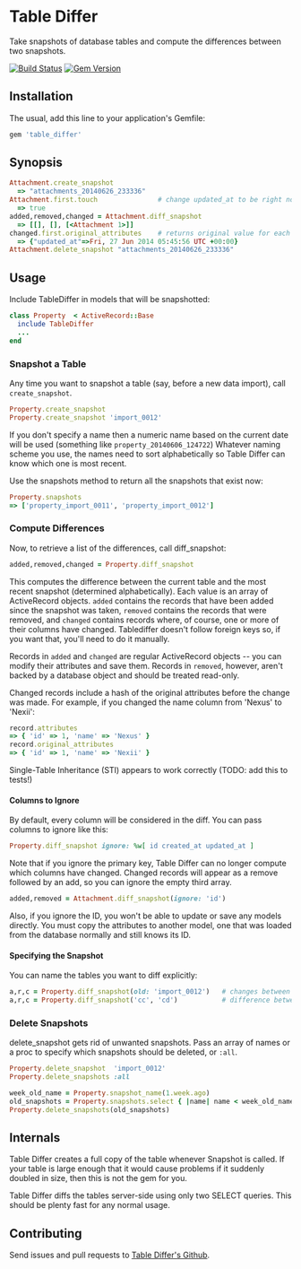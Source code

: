 # Table Differ

Take snapshots of database tables and compute the differences between two snapshots.

[![Build Status](https://api.travis-ci.org/bronson/table_differ.png?branch=master)](http://travis-ci.org/bronson/table_differ)
[![Gem Version](https://badge.fury.io/rb/table_differ.svg)](http://badge.fury.io/rb/table_differ)

## Installation

The usual, add this line to your application's Gemfile:

```ruby
gem 'table_differ'
```

## Synopsis

```ruby
Attachment.create_snapshot
  => "attachments_20140626_233336"
Attachment.first.touch               # change updated_at to be right now
  => true
added,removed,changed = Attachment.diff_snapshot
  => [[], [], [<Attachment 1>]]
changed.first.original_attributes    # returns original value for each field
  => {"updated_at"=>Fri, 27 Jun 2014 05:45:56 UTC +00:00}
Attachment.delete_snapshot "attachments_20140626_233336"
```

## Usage

Include TableDiffer in models that will be snapshotted:

```ruby
class Property  < ActiveRecord::Base
  include TableDiffer
  ...
end
```

### Snapshot a Table

Any time you want to snapshot a table (say, before a new data import),
call `create_snapshot`.

```ruby
Property.create_snapshot
Property.create_snapshot 'import_0012'
```

If you don't specify a name then a numeric name based on the current
date will be used (something like `property_20140606_124722`)
Whatever naming scheme you use, the names need to sort alphabetically so
Table Differ can know which one is most recent.

Use the snapshots method to return all the snapshots that exist now:

```ruby
Property.snapshots
=> ['property_import_0011', 'property_import_0012']
```

### Compute Differences

Now, to retrieve a list of the differences, call diff_snapshot:

```ruby
added,removed,changed = Property.diff_snapshot
```

This computes the difference between the current table and the most recent
snapshot (determined alphabetically).  Each value is an array of ActiveRecord
objects.  `added` contains the records that have been added since the snapshot
was taken, `removed` contains the records that were removed, and `changed` contains
records where, of course, one or more of their columns have changed.  Tablediffer
doesn't follow foreign keys so, if you want that, you'll need to do it manually.

Records in `added` and `changed` are regular ActiveRecord objects -- you can modify
their attributes and save them.  Records in `removed`, however, aren't backed by
a database object and should be treated read-only.

Changed records include a hash of the original attributes before the change was
made.  For example, if you changed the name column from 'Nexus' to 'Nexii':

```ruby
record.attributes
=> { 'id' => 1, 'name' => 'Nexus' }
record.original_attributes
=> { 'id' => 1, 'name' => 'Nexii' }
```

Single-Table Inheritance (STI) appears to work correctly (TODO: add this to tests!)


#### Columns to Ignore

By default, every column will be considered in the diff.
You can pass columns to ignore like this:

```ruby
Property.diff_snapshot ignore: %w[ id created_at updated_at ]
```

Note that if you ignore the primary key, Table Differ can no longer compute which
columns have changed.  Changed records will appear as a remove followed by an add,
so you can ignore the empty third array.

```ruby
added,removed = Attachment.diff_snapshot(ignore: 'id')
```

Also, if you ignore the ID, you won't be able to update or save any models directly.
You must copy the attributes to another model, one that was loaded from the database
normally and still knows its ID.

#### Specifying the Snapshot

You can name the tables you want to diff explicitly:

```ruby
a,r,c = Property.diff_snapshot(old: 'import_0012')   # changes between the named snapshot and now
a,r,c = Property.diff_snapshot('cc', 'cd')           # difference between the two snapshots named cc and cd
```

### Delete Snapshots

delete_snapshot gets rid of unwanted snapshots.
Pass an array of names or a proc to specify which snapshots should be deleted,
or `:all`.

```ruby
Property.delete_snapshot  'import_0012'
Property.delete_snapshots :all

week_old_name = Property.snapshot_name(1.week.ago)
old_snapshots = Property.snapshots.select { |name| name < week_old_name }
Property.delete_snapshots(old_snapshots)
```

## Internals

Table Differ creates a full copy of the table whenever Snapshot is called.
If your table is large enough that it would cause problems if it suddenly
doubled in size, then this is not the gem for you.

Table Differ diffs the tables server-side using only two SELECT queries.
This should be plenty fast for any normal usage.


## Contributing

Send issues and pull requests to [Table Differ's Github](github.com/bronson/table_differ).
